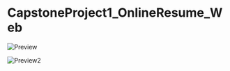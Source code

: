 # CapstoneProject1_OnlineResume_Web
 

![Preview](https://github.com/shrey0511/CapstoneProject1_OnlineResume_Web/assets/112866424/d3b64352-2e90-4114-b1ca-4802fd7b54d9)


![Preview2](https://github.com/shrey0511/CapstoneProject1_OnlineResume_Web/assets/112866424/1ad32ea1-9151-476d-a003-c38cf1477c3b)

